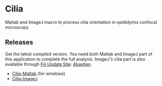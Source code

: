 # Cilia
Matlab and ImageJ macro to process cilia orientation in epididymis confocal microscopy.

## Releases
Get the latest compiled version. You need both Matlab and ImageJ part of this application to complete the full analysis. ImageJ's cilia part is also available through [Fiji Update Site](https://imagej.net/Following_an_update_site): [Abastien](http://sites.imagej.net/Abastien/).
- [Cilia-Matlab](https://github.com/alexandrebastien/Cilia/releases) (for windows)
- [Cilia-ImageJ](https://github.com/alexandrebastien/Cilia/raw/master/ULaval_Cilia-1.0.1.jar)
